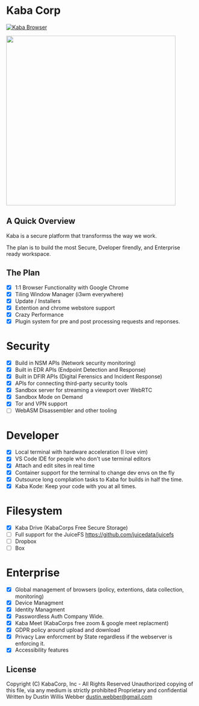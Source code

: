 # Kaba Corp

[![Kaba Browser](https://github.com/KabaCorp/kaba/actions/workflows/build.yml/badge.svg?branch=main&event=push)](https://github.com/KabaCorp/kaba/actions/workflows/build.yml)

<img width="450px;" src="./kaba-browser.gif" />

## A Quick Overview

Kaba is a secure platform that transformss the way we work.

The plan is to build the most Secure, Dveloper firendly, and Enterprise ready workspace.

## The Plan

- [x] 1:1 Browser Functionality with Google Chrome
- [x] Tiling Window Manager (i3wm everywhere)
- [x] Update / Installers
- [x] Extention and chrome webstore support
- [x] Crazy Performance
- [x] Plugin system for pre and post processing requests and reponses.

# Security

- [x] Build in NSM APIs (Network security monitoring)
- [x] Built in EDR APIs (Endpoint Detection and Response)
- [x] Built in DFIR APIs (Digital Ferensics and Incident Response)
- [x] APIs for connecting third-party security tools
- [x] Sandbox server for streaming a viewport over WebRTC
- [x] Sandbox Mode on Demand
- [x] Tor and VPN support
- [ ] WebASM Disassembler and other tooling

# Developer

- [x] Local terminal with hardware acceleration (I love vim)
- [x] VS Code IDE for people who don't use terminal editors
- [x] Attach and edit sites in real time
- [x] Container support for the terminal to change dev envs on the fly
- [x] Outsource long compliation tasks to Kaba for builds in half the time.
- [x] Kaba Kode: Keep your code with you at all times.

# Filesystem

- [x] Kaba Drive (KabaCorps Free Secure Storage)
- [ ] Full support for the JuiceFS https://github.com/juicedata/juicefs
- [ ] Dropbox
- [ ] Box

# Enterprise

- [x] Global management of browsers (policy, extentions, data collection, monitoring)
- [x] Device Managment
- [x] Identity Managment
- [x] Passwordless Auth Company Wide.
- [x] Kaba Meet (KabaCorps free zoom & google meet replacment)
- [x] GDPR policy around upload and download
- [x] Privacy Law enforcment by State regardless if the webserver is enforcing it.
- [x] Accessibility features

## License

Copyright (C) KabaCorp, Inc - All Rights Reserved
Unauthorized copying of this file, via any medium is strictly prohibited
Proprietary and confidential
Written by Dustin Willis Webber <dustin.webber@gmail.com>

